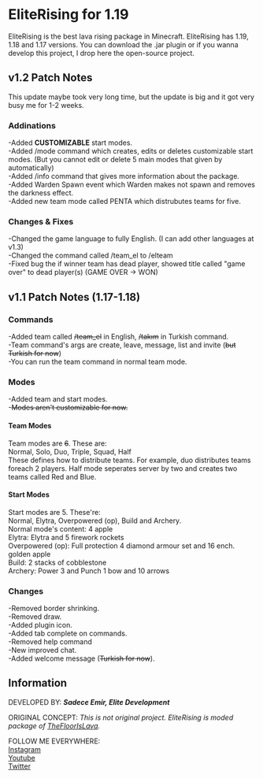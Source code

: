 # EliteRising for 1.19
EliteRising is the best lava rising package in Minecraft. EliteRising has 1.19, 1.18 and 1.17 versions. You can download the .jar plugin or if you wanna develop this project, I drop here the open-source project.

## v1.2 Patch Notes
This update maybe took very long time, but the update is big and it got very busy me for 1-2 weeks.

### Addinations

-Added **CUSTOMIZABLE** start modes. \
-Added /mode command which creates, edits or deletes customizable start modes. (But you cannot edit or delete 5 main modes that given by automatically) \
-Added /info command that gives more information about the package. \
-Added Warden Spawn event which Warden makes not spawn and removes the darkness effect. \
-Added new team mode called PENTA which distrubutes teams for five.

### Changes & Fixes

-Changed the game language to fully English. (I can add other languages at v1.3) \
-Changed the command called /team_el to /elteam \
-Fixed bug the if winner team has dead player, showed title called "game over" to dead player(s) (GAME OVER -> WON)

## v1.1 Patch Notes (1.17-1.18)

### Commands
-Added team called ~~/team_el~~ in English, ~~/takım~~ in Turkish command. \
-Team command's args are create, leave, message, list and invite (~~but Turkish for now~~) \
-You can run the team command in normal team mode.

### Modes
-Added team and start modes. \
-~~Modes aren't customizable for now.~~

#### Team Modes
Team modes are ~~6~~. These are: \
Normal, Solo, Duo, Triple, Squad, Half \
These defines how to distribute teams. For example, duo distributes teams foreach 2 players. Half mode seperates server by two and creates two teams called Red and Blue.

#### Start Modes
Start modes are 5. These're: \
Normal, Elytra, Overpowered (op), Build and Archery. \
Normal mode's content: 4 apple \
Elytra: Elytra and 5 firework rockets \
Overpowered (op): Full protection 4 diamond armour set and 16 ench. golden apple \
Build: 2 stacks of cobblestone \
Archery: Power 3 and Punch 1 bow and 10 arrows

### Changes
-Removed border shrinking. \
-Removed draw. \
-Added plugin icon. \
-Added tab complete on commands. \
-Removed help command \
-New improved chat. \
-Added welcome message (~~Turkish for now~~).


## Information
DEVELOPED BY: ***Sadece Emir, Elite Development***

ORIGINAL CONCEPT: *This is not original project. EliteRising is moded package of [TheFloorIsLava](https://github.com/rtm516/TheFloorIsLava).*

FOLLOW ME EVERYWHERE: \
[Instagram](https://www.instagram.com/sadece.emir0/) \
[Youtube](https://www.youtube.com/channel/UC6IvUFue9GxZdcnE9oYdtbQ) \
[Twitter](https://twitter.com/SadeceEmir0)
